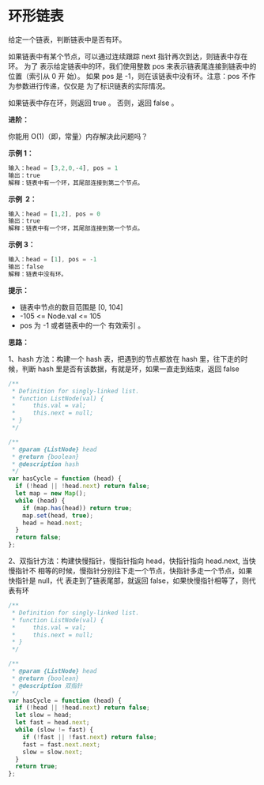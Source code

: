 # 环形链表

给定一个链表，判断链表中是否有环。

如果链表中有某个节点，可以通过连续跟踪 next 指针再次到达，则链表中存在环。 为了
表示给定链表中的环，我们使用整数 pos 来表示链表尾连接到链表中的位置（索引从 0 开
始）。 如果 pos 是 -1，则在该链表中没有环。注意：pos 不作为参数进行传递，仅仅是
为了标识链表的实际情况。

如果链表中存在环，则返回 true 。 否则，返回 false 。

**进阶：**

你能用 O(1)（即，常量）内存解决此问题吗？

**示例 1：**

```js
输入：head = [3,2,0,-4], pos = 1
输出：true
解释：链表中有一个环，其尾部连接到第二个节点。
```

**示例  2：**

```js
输入：head = [1,2], pos = 0
输出：true
解释：链表中有一个环，其尾部连接到第一个节点。
```

**示例 3：**

```js
输入：head = [1], pos = -1
输出：false
解释：链表中没有环。
```

**提示：**

- 链表中节点的数目范围是 [0, 104]
- -105 <= Node.val <= 105
- pos 为 -1 或者链表中的一个 有效索引 。

**思路：**

1、hash 方法：构建一个 hash 表，把遇到的节点都放在 hash 里，往下走的时候，判断
hash 里是否有该数据，有就是环，如果一直走到结束，返回 false

```js
/**
 * Definition for singly-linked list.
 * function ListNode(val) {
 *     this.val = val;
 *     this.next = null;
 * }
 */

/**
 * @param {ListNode} head
 * @return {boolean}
 * @description hash
 */
var hasCycle = function (head) {
  if (!head || !head.next) return false;
  let map = new Map();
  while (head) {
    if (map.has(head)) return true;
    map.set(head, true);
    head = head.next;
  }
  return false;
};
```

2、双指针方法：构建快慢指针，慢指针指向 head，快指针指向 head.next, 当快慢指针不
相等的时候，慢指针分别往下走一个节点，快指针多走一个节点，如果快指针是 null，代
表走到了链表尾部，就返回 false，如果快慢指针相等了，则代表有环

```js
/**
 * Definition for singly-linked list.
 * function ListNode(val) {
 *     this.val = val;
 *     this.next = null;
 * }
 */

/**
 * @param {ListNode} head
 * @return {boolean}
 * @description 双指针
 */
var hasCycle = function (head) {
  if (!head || !head.next) return false;
  let slow = head;
  let fast = head.next;
  while (slow != fast) {
    if (!fast || !fast.next) return false;
    fast = fast.next.next;
    slow = slow.next;
  }
  return true;
};
```
